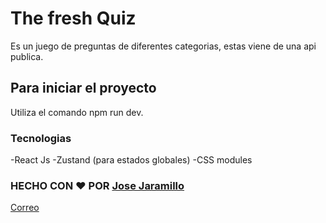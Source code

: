 # The fresh Quiz
Es un juego de preguntas de diferentes categorias, estas viene de una api publica.

## Para iniciar el proyecto 
Utiliza el comando npm run dev.

### Tecnologias
-React Js
-Zustand (para estados globales)
-CSS modules

### HECHO CON  ❤️ POR [Jose Jaramillo](https://github.com/joser098)
[Correo](mailto:josejaramillo098@gmail.com)
